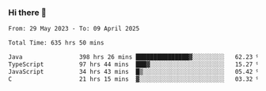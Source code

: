 ### Hi there 👋

<!--START_SECTION:waka-->

```txt
From: 29 May 2023 - To: 09 April 2025

Total Time: 635 hrs 50 mins

Java                398 hrs 26 mins ███████████████▓░░░░░░░░░   62.23 %
TypeScript          97 hrs 44 mins  ███▓░░░░░░░░░░░░░░░░░░░░░   15.27 %
JavaScript          34 hrs 43 mins  █▒░░░░░░░░░░░░░░░░░░░░░░░   05.42 %
C                   21 hrs 15 mins  ▓░░░░░░░░░░░░░░░░░░░░░░░░   03.32 %
```

<!--END_SECTION:waka-->
<!--
**the-beef-calculator/the-beef-calculator** is a ✨ _special_ ✨ repository because its `README.md` (this file) appears on your GitHub profile.

Here are some ideas to get you started:

- 🔭 I’m currently working on ...
- 🌱 I’m currently learning ...
- 👯 I’m looking to collaborate on ...
- 🤔 I’m looking for help with ...
- 💬 Ask me about ...
- 📫 How to reach me: ...
- 😄 Pronouns: ...
- ⚡ Fun fact: ...
-->
